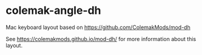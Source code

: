 # colemak-angle-dh

Mac keyboard layout based on https://github.com/ColemakMods/mod-dh

See https://colemakmods.github.io/mod-dh/ for more information about this layout.